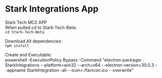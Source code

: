 # Stark Integrations App

Stark Tech MC2 APP  
When pulled cd to Stark-Tech-Beta:  
`cd Stark-Tech-Beta`  

Download All dependencies:  
`npm install`  

Create and Executable:  
powershell -ExecutionPolicy Bypass -Command "electron-packager . StarkIntegrations --platform=win32 --arch=x64 --electron-version=30.0.3 --appname StarkIntegration -all --icon=./favicon.ico --overwrite"